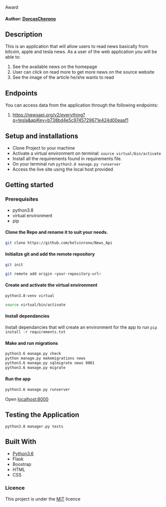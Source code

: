  Award
#### Author: [DorcasCherono](https://github.com/kelvinrono)
## Description
This is an application that will allow users to read news basically from bitcoin, apple and tesla news. 
As a user of the web application you will be able to:
1. See the available news on the homepage
2. User can click on read more to get more news on the source website
3. See the image of the article he/she wants to read

## Endpoints
You can access data from the application through the following endpoints:
1. https://newsapi.org/v2/everything?q=tesla&apiKey=b738bd4e5c9745729671e424d00eaaf1

## Setup and installations
* Clone Project to your machine
* Activate a virtual environment on terminal: `source virtual/bin/activate`
* Install all the requirements found in requirements file.
* On your terminal run `python3.8 manage.py runserver`
* Access the live site using the local host provided
## Getting started
### Prerequisites
* python3.8
* virtual environment
* pip
#### Clone the Repo and rename it to suit your needs.
```bash
git clone https://github.com/kelvinrono/News_Api
```
#### Initialize git and add the remote repository
```bash
git init
```
```bash
git remote add origin <your-repository-url>
```
#### Create and activate the virtual environment
```bash
python3.8-venv virtual
```
```bash
source virtual/bin/activate
```
#### Install dependancies
Install dependancies that will create an environment for the app to run
`pip install -r requirements.txt`
#### Make and run migrations
```bash
python3.6 manage.py check
python manage.py makemigrations news
python3.6 manage.py sqlmigrate news 0001
python3.6 manage.py migrate
```
#### Run the app
```bash
python3.6 manage.py runserver
```
Open [localhost:8000](http://127.0.0.1:5000)
## Testing the Application
`python3.8 manager.py tests`
## Built With
* [Python3.6](https://docs.python.org/3/)
* Flask
* Boostrap
* HTML
* CSS

### Licence
This project is under the  [MIT](LICENSE) licence

